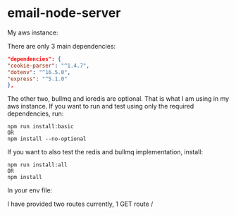 # email-node-server
My aws instance:


There are only 3 main dependencies:
```json
"dependencies": {
"cookie-parser": "^1.4.7",
"dotenv": "^16.5.0",
"express": "^5.1.0"
},
```
The other two, bullmq and ioredis are optional. That is what I am using in my aws instance.
If you want to run and test using only the required dependencies, run:

```shell
npm run install:basic
OR
npm install --no-optional
```
If you want to also test the redis and bullmq implementation, install:
```shell
npm run install:all
OR
npm install
```
In your env file:


I have provided two routes currently, 1 GET route /
